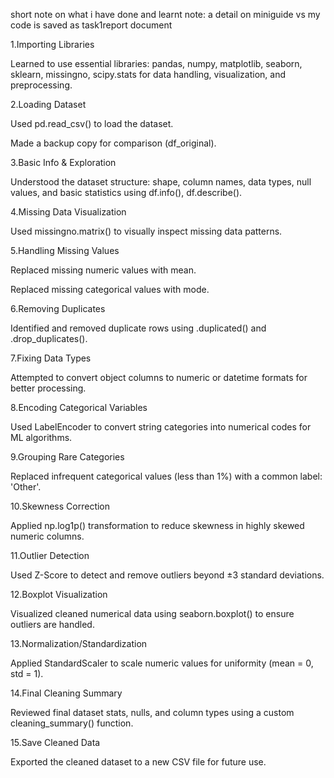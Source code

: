 short note on what i have done and learnt
note: a detail on miniguide vs my code is saved as task1report document

1.Importing Libraries

Learned to use essential libraries: pandas, numpy, matplotlib, seaborn, sklearn, missingno, scipy.stats for data handling, visualization, and preprocessing.

2.Loading Dataset

Used pd.read_csv() to load the dataset.

Made a backup copy for comparison (df_original).

3.Basic Info & Exploration

Understood the dataset structure: shape, column names, data types, null values, and basic statistics using df.info(), df.describe().

4.Missing Data Visualization

Used missingno.matrix() to visually inspect missing data patterns.

5.Handling Missing Values

Replaced missing numeric values with mean.

Replaced missing categorical values with mode.

6.Removing Duplicates

Identified and removed duplicate rows using .duplicated() and .drop_duplicates().

7.Fixing Data Types

Attempted to convert object columns to numeric or datetime formats for better processing.

8.Encoding Categorical Variables

Used LabelEncoder to convert string categories into numerical codes for ML algorithms.

9.Grouping Rare Categories

Replaced infrequent categorical values (less than 1%) with a common label: 'Other'.

10.Skewness Correction

Applied np.log1p() transformation to reduce skewness in highly skewed numeric columns.

11.Outlier Detection

Used Z-Score to detect and remove outliers beyond ±3 standard deviations.

12.Boxplot Visualization

Visualized cleaned numerical data using seaborn.boxplot() to ensure outliers are handled.

13.Normalization/Standardization

Applied StandardScaler to scale numeric values for uniformity (mean = 0, std = 1).

14.Final Cleaning Summary

Reviewed final dataset stats, nulls, and column types using a custom cleaning_summary() function.

15.Save Cleaned Data

Exported the cleaned dataset to a new CSV file for future use.
